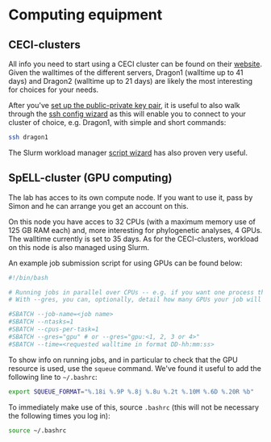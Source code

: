 # Computing equipment

## CECI-clusters

All info you need to start using a CECI cluster can be found on their [website](https://support.ceci-hpc.be/doc/). Given the walltimes of the different servers, Dragon1 (walltime up to 41 days) and Dragon2 (walltime up to 21 days) are likely the most interesting for choices for your needs. 

After you've [set up the public-private key pair](https://support.ceci-hpc.be/doc/_contents/QuickStart/ConnectingToTheClusters/FromAUnixComputer.html?highlight=ssh), it is useful to also walk through the [ssh config wizard](https://www.ceci-hpc.be/sshconfig.html) as this will enable you to connect to your cluster of choice, e.g. Dragon1, with simple and short commands:

```bash
ssh dragon1
```

The Slurm  workload manager [script wizard](https://www.ceci-hpc.be/scriptgen.html) has also proven very useful.

## SpELL-cluster (GPU computing)

The lab has acces to its own compute node. If you want to use it, pass by Simon and he can arrange you get an account on this. 

On this node you have acces to 32 CPUs (with a maximum memory use of 125 GB RAM each) and, more interesting for phylogenetic analyses, 4 GPUs. The walltime currently is set to 35 days. As for the CECI-clusters, workload on this node is also managed using Slurm. 

An example job submission script for using GPUs can be found below:

```bash	
#!/bin/bash

# Running jobs in parallel over CPUs -- e.g. if you want one process that can use X cores for multithreading: set --ntasks=1 and --cpus-per-task=X
# With --gres, you can, optionally, detail how many GPUs your job will use: --gres="gpu:1" (with 4 the maximum). The number of GPUs can be omitted.

#SBATCH --job-name=<job name>
#SBATCH --ntasks=1
#SBATCH --cpus-per-task=1
#SBATCH --gres="gpu" # or --gres="gpu:<1, 2, 3 or 4>" 
#SBATCH --time=<requested walltime in format DD-hh:mm:ss>
```

To show info on running jobs, and in particular to check that the GPU resource is used, use the `squeue` command.
We've found it useful to add the following line to `~/.bashrc`:

```bash
export SQUEUE_FORMAT="%.18i %.9P %.8j %.8u %.2t %.10M %.6D %.20R %b"
```

To immediately make use of this, source `.bashrc` (this will not be necessary the following times you log in):

```bash
source ~/.bashrc
```

